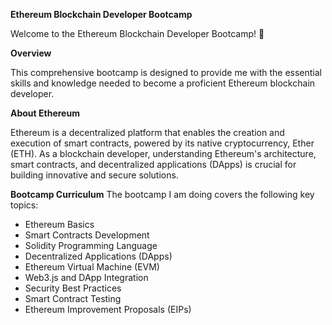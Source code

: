 ****Ethereum Blockchain Developer Bootcamp****

Welcome to the Ethereum Blockchain Developer Bootcamp! 🚀

**Overview**

This comprehensive bootcamp is designed to provide me with the essential skills and knowledge needed to become a proficient Ethereum blockchain developer.

**About Ethereum**

Ethereum is a decentralized platform that enables the creation and execution of smart contracts, powered by its native cryptocurrency, Ether (ETH). As a blockchain developer, understanding Ethereum's architecture, smart contracts, and decentralized applications (DApps) is crucial for building innovative and secure solutions.

**Bootcamp Curriculum**
The bootcamp I am doing covers the following key topics:

*  Ethereum Basics
*  Smart Contracts Development
*  Solidity Programming Language
*  Decentralized Applications (DApps)
*  Ethereum Virtual Machine (EVM)
*  Web3.js and DApp Integration
*  Security Best Practices
*  Smart Contract Testing
*  Ethereum Improvement Proposals (EIPs)

